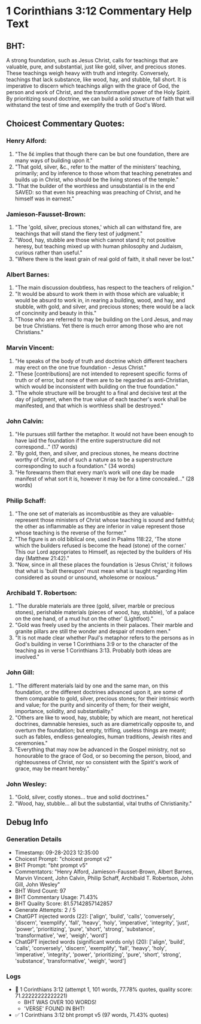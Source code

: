 # 1 Corinthians 3:12 Commentary Help Text

## BHT:
A strong foundation, such as Jesus Christ, calls for teachings that are valuable, pure, and substantial, just like gold, silver, and precious stones. These teachings weigh heavy with truth and integrity. Conversely, teachings that lack substance, like wood, hay, and stubble, fall short. It is imperative to discern which teachings align with the grace of God, the person and work of Christ, and the transformative power of the Holy Spirit. By prioritizing sound doctrine, we can build a solid structure of faith that will withstand the test of time and exemplify the truth of God's Word.

## Choicest Commentary Quotes:
### Henry Alford:
1. "The δέ implies that though there can be but one foundation, there are many ways of building upon it."
2. "That gold, silver, &c., refer to the matter of the ministers’ teaching, primarily; and by inference to those whom that teaching penetrates and builds up in Christ, who should be the living stones of the temple."
3. "That the builder of the worthless and unsubstantial is in the end SAVED: so that even his preaching was preaching of Christ, and he himself was in earnest."

### Jamieson-Fausset-Brown:
1. "The 'gold, silver, precious stones,' which all can withstand fire, are teachings that will stand the fiery test of judgment."
2. "Wood, hay, stubble are those which cannot stand it; not positive heresy, but teaching mixed up with human philosophy and Judaism, curious rather than useful."
3. "Where there is the least grain of real gold of faith, it shall never be lost."

### Albert Barnes:
1. "The main discussion doubtless, has respect to the teachers of religion."
2. "It would be absurd to work them in with those which are valuable; it would be absurd to work in, in rearing a building, wood, and hay, and stubble, with gold, and silver, and precious stones; there would be a lack of concinnity and beauty in this."
3. "Those who are referred to may be building on the Lord Jesus, and may be true Christians. Yet there is much error among those who are not Christians."

### Marvin Vincent:
1. "He speaks of the body of truth and doctrine which different teachers may erect on the one true foundation - Jesus Christ."
2. "These [contributions] are not intended to represent specific forms of truth or of error, but none of them are to be regarded as anti-Christian, which would be inconsistent with building on the true foundation."
3. "The whole structure will be brought to a final and decisive test at the day of judgment, when the true value of each teacher's work shall be manifested, and that which is worthless shall be destroyed."

### John Calvin:
1. "He pursues still farther the metaphor. It would not have been enough to have laid the foundation if the entire superstructure did not correspond..." (17 words)
2. "By gold, then, and silver, and precious stones, he means doctrine worthy of Christ, and of such a nature as to be a superstructure corresponding to such a foundation." (34 words)
3. "He forewarns them that every man’s work will one day be made manifest of what sort it is, however it may be for a time concealed..." (28 words)

### Philip Schaff:
1. "The one set of materials as incombustible as they are valuable-represent those ministers of Christ whose teaching is sound and faithful; the other as inflammable as they are inferior in value represent those whose teaching is the reverse of the former." 
2. "The figure is an old biblical one, used in Psalms 118:22, 'The stone which the builders refused is become the head (stone) of the corner.' This our Lord appropriates to Himself, as rejected by the builders of His day (Matthew 21:42)." 
3. "Now, since in all these places the  foundation  is 'Jesus Christ,' it follows that what is 'built thereupon' must mean what is taught regarding Him considered as sound or unsound, wholesome or noxious."

### Archibald T. Robertson:
1. "The durable materials are three (gold, silver, marble or precious stones), perishable materials (pieces of wood, hay, stubble), 'of a palace on the one hand, of a mud hut on the other' (Lightfoot)."
2. "Gold was freely used by the ancients in their palaces. Their marble and granite pillars are still the wonder and despair of modern men."
3. "It is not made clear whether Paul's metaphor refers to the persons as in God's building in verse 1 Corinthians 3:9 or to the character of the teaching as in verse 1 Corinthians 3:13. Probably both ideas are involved."

### John Gill:
1. "The different materials laid by one and the same man, on this foundation, or the different doctrines advanced upon it, are some of them comparable to gold, silver, precious stones; for their intrinsic worth and value; for the purity and sincerity of them; for their weight, importance, solidity, and substantiality."
2. "Others are like to wood, hay, stubble; by which are meant, not heretical doctrines, damnable heresies, such as are diametrically opposite to, and overturn the foundation; but empty, trifling, useless things are meant; such as fables, endless genealogies, human traditions, Jewish rites and ceremonies."
3. "Everything that may now be advanced in the Gospel ministry, not so honourable to the grace of God, or so becoming the person, blood, and righteousness of Christ, nor so consistent with the Spirit's work of grace, may be meant hereby."

### John Wesley:
1. "Gold, silver, costly stones... true and solid doctrines."
2. "Wood, hay, stubble... all but the substantial, vital truths of Christianity."


## Debug Info
### Generation Details
- Timestamp: 09-28-2023 12:35:00
- Choicest Prompt: "choicest prompt v2"
- BHT Prompt: "bht prompt v5"
- Commentators: "Henry Alford, Jamieson-Fausset-Brown, Albert Barnes, Marvin Vincent, John Calvin, Philip Schaff, Archibald T. Robertson, John Gill, John Wesley"
- BHT Word Count: 97
- BHT Commentary Usage: 71.43%
- BHT Quality Score: 81.57142857142857
- Generate Attempts: 2 / 5
- ChatGPT injected words (22):
	['align', 'build', 'calls', 'conversely', 'discern', 'exemplify', 'fall', 'heavy', 'holy', 'imperative', 'integrity', 'just', 'power', 'prioritizing', 'pure', 'short', 'strong', 'substance', 'transformative', 'we', 'weigh', 'word']
- ChatGPT injected words (significant words only) (20):
	['align', 'build', 'calls', 'conversely', 'discern', 'exemplify', 'fall', 'heavy', 'holy', 'imperative', 'integrity', 'power', 'prioritizing', 'pure', 'short', 'strong', 'substance', 'transformative', 'weigh', 'word']

### Logs
- 🔄 1 Corinthians 3:12 (attempt 1, 101 words, 77.78% quotes, quality score: 71.22222222222221) 
	- BHT WAS OVER 100 WORDS! 
	- 'VERSE' FOUND IN BHT!
- ✅ 1 Corinthians 3:12 bht prompt v5 (97 words, 71.43% quotes)